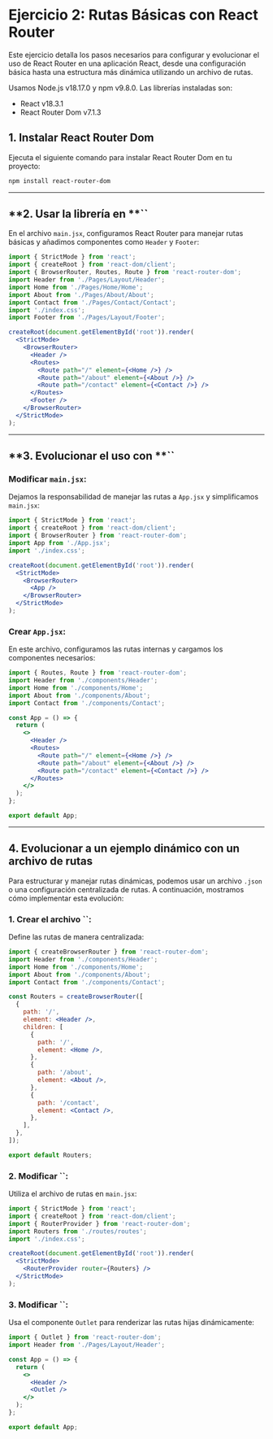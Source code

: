 # Ejercicio 2: Rutas Básicas con React Router

Este ejercicio detalla los pasos necesarios para configurar y evolucionar el uso de React Router en una aplicación React, desde una configuración básica hasta una estructura más dinámica utilizando un archivo de rutas.

Usamos Node.js v18.17.0 y npm v9.8.0.
Las librerías instaladas son:

- React v18.3.1
- React Router Dom v7.1.3

## **1. Instalar React Router Dom**

Ejecuta el siguiente comando para instalar React Router Dom en tu proyecto:

```bash
npm install react-router-dom
```

---

## **2. Usar la librería en **``

En el archivo `main.jsx`, configuramos React Router para manejar rutas básicas y añadimos componentes como `Header` y `Footer`:

```jsx
import { StrictMode } from 'react';
import { createRoot } from 'react-dom/client';
import { BrowserRouter, Routes, Route } from 'react-router-dom';
import Header from './Pages/Layout/Header';
import Home from './Pages/Home/Home';
import About from './Pages/About/About';
import Contact from './Pages/Contact/Contact';
import './index.css';
import Footer from './Pages/Layout/Footer';

createRoot(document.getElementById('root')).render(
  <StrictMode>
    <BrowserRouter>
      <Header />
      <Routes>
        <Route path="/" element={<Home />} />
        <Route path="/about" element={<About />} />
        <Route path="/contact" element={<Contact />} />
      </Routes>
      <Footer />
    </BrowserRouter>
  </StrictMode>
);
```

---

## **3. Evolucionar el uso con **``

### Modificar `main.jsx`:

Dejamos la responsabilidad de manejar las rutas a `App.jsx` y simplificamos `main.jsx`:

```jsx
import { StrictMode } from 'react';
import { createRoot } from 'react-dom/client';
import { BrowserRouter } from 'react-router-dom';
import App from './App.jsx';
import './index.css';

createRoot(document.getElementById('root')).render(
  <StrictMode>
    <BrowserRouter>
      <App />
    </BrowserRouter>
  </StrictMode>
);
```

### Crear `App.jsx`:

En este archivo, configuramos las rutas internas y cargamos los componentes necesarios:

```jsx
import { Routes, Route } from 'react-router-dom';
import Header from './components/Header';
import Home from './components/Home';
import About from './components/About';
import Contact from './components/Contact';

const App = () => {
  return (
    <>
      <Header />
      <Routes>
        <Route path="/" element={<Home />} />
        <Route path="/about" element={<About />} />
        <Route path="/contact" element={<Contact />} />
      </Routes>
    </>
  );
};

export default App;
```

---

## **4. Evolucionar a un ejemplo dinámico con un archivo de rutas**

Para estructurar y manejar rutas dinámicas, podemos usar un archivo `.json` o una configuración centralizada de rutas. A continuación, mostramos cómo implementar esta evolución:

### **1. Crear el archivo **``**:**

Define las rutas de manera centralizada:

```jsx
import { createBrowserRouter } from 'react-router-dom';
import Header from './components/Header';
import Home from './components/Home';
import About from './components/About';
import Contact from './components/Contact';

const Routers = createBrowserRouter([
  {
    path: '/',
    element: <Header />,
    children: [
      {
        path: '/',
        element: <Home />,
      },
      {
        path: '/about',
        element: <About />,
      },
      {
        path: '/contact',
        element: <Contact />,
      },
    ],
  },
]);

export default Routers;
```

### **2. Modificar **``**:**

Utiliza el archivo de rutas en `main.jsx`:

```jsx
import { StrictMode } from 'react';
import { createRoot } from 'react-dom/client';
import { RouterProvider } from 'react-router-dom';
import Routers from './routes/routes';
import './index.css';

createRoot(document.getElementById('root')).render(
  <StrictMode>
    <RouterProvider router={Routers} />
  </StrictMode>
);
```

### **3. Modificar **``**:**

Usa el componente `Outlet` para renderizar las rutas hijas dinámicamente:

```jsx
import { Outlet } from 'react-router-dom';
import Header from './Pages/Layout/Header';

const App = () => {
  return (
    <>
      <Header />
      <Outlet />
    </>
  );
};

export default App;
```

